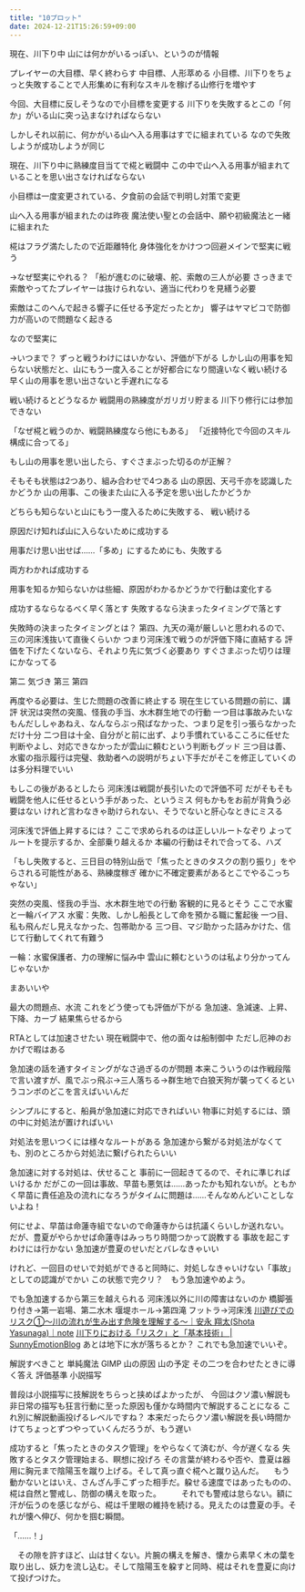 ```yaml
---
title: "10プロット"
date: 2024-12-21T15:26:59+09:00
---
```

現在、川下り中
山には何かがいるっぽい、というのが情報

プレイヤーの大目標、早く終わらす
中目標、人形萃める
小目標、川下りをちょっと失敗することで人形集めに有利なスキルを稼げる山修行を増やす

今回、大目標に反しそうなので小目標を変更する
川下りを失敗するとこの「何か」がいる山に突っ込まなければならない

しかしそれ以前に、何かがいる山へ入る用事はすでに組まれている
なので失敗しようが成功しようが同じ


現在、川下り中に熟練度目当てで椛と戦闘中
この中で山へ入る用事が組まれていることを思い出さなければならない

小目標は一度変更されている、夕食前の会話で判明し対策で変更

山へ入る用事が組まれたのは昨夜
魔法使い聖との会話中、願や初級魔法と一緒に組まれた


椛はフラグ満たしたので近距離特化
身体強化をかけつつ回避メインで堅実に戦う


→なぜ堅実にやれる？
「船が進むのに破壊、舵、索敵の三人が必要
さっきまで索敵やってたプレイヤーは抜けられない、適当に代わりを見繕う必要

索敵はこのへんで起きる響子に任せる予定だったとか」
響子はヤマビコで防御力が高いので問題なく起きる

なので堅実に


→いつまで？
ずっと戦うわけにはいかない、評価が下がる
しかし山の用事を知らない状態だと、山にもう一度入ることが好都合になり間違いなく戦い続ける
早く山の用事を思い出さないと手遅れになる

戦い続けるとどうなるか
戦闘用の熟練度がガリガリ貯まる
川下り修行には参加できない

「なぜ椛と戦うのか、戦闘熟練度なら他にもある」
「近接特化で今回のスキル構成に合ってる」


もし山の用事を思い出したら、すぐさまぶった切るのが正解？

そもそも状態は2つあり、組み合わせで4つある
山の原因、天弓千亦を認識したかどうか
山の用事、この後また山に入る予定を思い出したかどうか

どちらも知らないと山にもう一度入るために失敗する、
戦い続ける

原因だけ知れば山に入らないために成功する

用事だけ思い出せば……「多め」にするためにも、失敗する

両方わかれば成功する

用事を知るか知らないかは些細、原因がわかるかどうかで行動は変化する


成功するならなるべく早く落とす
失敗するなら決まったタイミングで落とす

失敗時の決まったタイミングとは？
第四、九天の滝が厳しいと思われるので、三の河床浅抜いて直後くらいか
つまり河床浅で戦うのが評価下降に直結する
評価を下げたくないなら、それより先に気づく必要あり
すぐさまぶった切りは理にかなってる


第二
気づき
第三
第四


再度やる必要は、生じた問題の改善に終止する
現在生じている問題の前に、講評
状況は突然の突風、怪我の手当、水木群生地での行動
一つ目は事故みたいなもんだししゃあねえ、なんならぶっ飛ばなかった、つまり足を引っ張らなかっただけ十分
二つ目は十全、自分がと前に出ず、より手慣れているこころに任せた判断やよし、対応できなかったが雲山に頼むという判断もグッド
三つ目は善、水蜜の指示履行は完璧、救助者への説明がちょい下手だがそこを修正していくのは多分料理でいい

もしこの後があるとしたら
河床浅は戦闘が長引いたので評価不可
だがそもそも戦闘を他人に任せるという手があった、というミス
何もかもをお前が背負う必要はない
けれど言わなきゃ助けられない、そうでないと肝心なときにミスる

河床浅で評価上昇するには？
ここで求められるのは正しいルートなぞり
よってルートを提示するか、全部乗り越えるか
本編の行動はそれで合ってる、ハズ


「もし失敗すると、三日目の特別山岳で「焦ったときのタスクの割り振り」をやらされる可能性がある、熟練度稼ぎ
確かに不確定要素があるとこでやるこっちゃない」

突然の突風、怪我の手当、水木群生地での行動
客観的に見るとそう
ここで水蜜と一輪バイアス
水蜜：失敗、しかし船長として命を預かる職に奮起後
一つ目、私も飛んだし見えなかった、包帯助かる
三つ目、マジ助かった詰みかけた、信じて行動してくれて有難う

一輪：水蜜保護者、力の理解に悩み中
雲山に頼むというのは私より分かってんじゃないか

まあいいや


最大の問題点、水流
これをどう使っても評価が下がる
急加速、急減速、上昇、下降、カーブ
結果焦らせるから

RTAとしては加速させたい
現在戦闘中で、他の面々は船制御中
ただし厄神のおかげで暇はある

急加速の話を通すタイミングがなさ過ぎるのが問題
本来こういうのは作戦段階で言い渡すが、風でぶっ飛ぶ→三人落ちる→群生地で白狼天狗が襲ってくるというコンボのどこを言えばいいんだ


シンプルにすると、船員が急加速に対応できればいい
物事に対処するには、頭の中に対処法が置ければいい

対処法を思いつくには様々なルートがある
急加速から繋がる対処法がなくても、別のところから対処法に繋げられたらいい

急加速に対する対処は、伏せること
事前に一回起きてるので、それに準じればいけるか
だがこの一回は事故、早苗も悪気は……あったかも知れないが。ともかく早苗に責任追及の流れになろうがタイムに問題は……そんなめんどいことしないよね！

何にせよ、早苗は命蓮寺組でないので命蓮寺からは抗議くらいしか送れない。
だが、豊夏がやらかせば命蓮寺はみっちり時間つかって説教する
事故を起こすわけには行かない
急加速が豊夏のせいだとバレなきゃいい

けれど、一回目のせいで対処ができると同時に、対処しなきゃいけない「事故」としての認識がでかい
この状態で完クリ？　もう急加速やめよう。


でも急加速するから第三を越えられる
河床浅以外に川の障害はないのか
橋脚張り付き→第一岩場、第二水木
堰堤ホール→第四滝
フットラ→河床浅
[川遊びでのリスク①～川の流れが生み出す危険を理解する～｜安永 翔太(Shota Yasunaga)｜note](https://note.com/yashot1025/n/n0e4258580101)
[川下りにおける「リスク」と「基本技術」 \| SunnyEmotionBlog](http://sunnyemotion.blog37.fc2.com/blog-entry-527.html)
あとは地下に水が落ちるとか？
これでも急加速でいいぞ。

解説すべきこと
単純魔法
GIMP
山の原因
山の予定
その二つを合わせたときに導く答え
評価基準
小説描写

普段は小説描写に技解説をちらっと挟めばよかったが、
今回はクソ濃い解説も非日常の描写も狂言行動に至った原因も僅かな時間内で解説することになる
これ別に解説動画投げるレベルですね？
本来だったらクソ濃い解説を長い時間かけてちょっとずつやっていくんだろうが、もう遅い

成功すると「焦ったときのタスク管理」をやらなくて済むが、今が遅くなる
失敗するとタスク管理始まる、瞑想に投げろ
その言葉が終わるや否や、豊夏は器用に胸元まで陰陽玉を蹴り上げる。そして真っ直ぐ椛へと蹴り込んだ。
　もう動かないとはいえ、さんざん手こずった相手だ。躱せる速度ではあったものの、椛は自然と警戒し、防御の構えを取った。
　
　それでも警戒は怠らない。額に汗が伝うのを感じながら、椛は千里眼の維持を続ける。見えたのは豊夏の手。それが懐へ伸び、何かを掴む瞬間。


「……！」


　その隙を許すほど、山は甘くない。片腕の構えを解き、懐から素早く木の葉を取り出し、妖力を流し込む。そして陰陽玉を躱すと同時、椛はそれを豊夏に向けて投げつけた。
